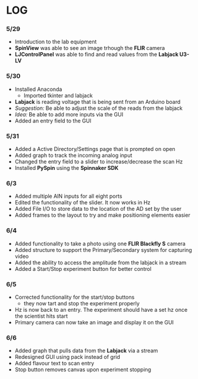 # LOG 

### 5/29
- Introduction to the lab equipment
- **SpinView** was able to see an image trhough the **FLIR** camera
- **LJControlPanel** was able to find and read values from the **Labjack U3-LV**

### 5/30
- Installed Anaconda
  - Imported tkinter and labjack 
- **Labjack** is reading voltage that is being sent from an Arduino board
- *Suggestion:* Be able to adjust the scale of the reads from the labjack 
- *Idea:* Be able to add more inputs via the GUI 
- Added an entry field to the GUI

### 5/31
- Added a Active Directory/Settings page that is prompted on open
- Added graph to track the incoming analog input
- Changed the entry field to a slider to increase/decrease the scan Hz
- Installed **PySpin** using the **Spinnaker SDK**

### 6/3
- Added multiple AIN inputs for all eight ports
- Edited the functionality of the slider. It now works in Hz 
- Added File I/O to store data to the location of the AD set by the user
- Added frames to the layout to try and make positioning elements easier

### 6/4
- Added functionality to take a photo using one **FLIR Blackfly S** camera
- Added structure to support the Primary/Secondary system for capturing video
- Added the ability to access the amplitude from the labjack in a stream 
- Added a Start/Stop experiment button for better control

### 6/5
- Corrected functionality for the start/stop buttons
  - they now tart and stop the experiment properly
- Hz is now back to an entry. The experiment should have a set hz once the scientist hits start
- Primary camera can now take an image and display it on the GUI

### 6/6
- Added graph that pulls data from the **Labjack** via a stream
- Redesigned GUI using pack instead of grid
- Added flavour text to scan entry 
- Stop button removes canvas upon experiment stopping
